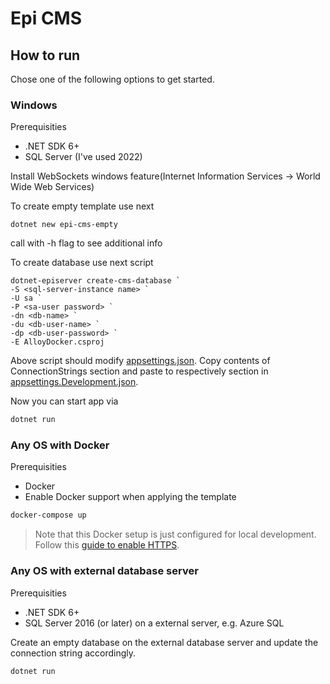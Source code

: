 # Epi CMS

## How to run

Chose one of the following options to get started. 

### Windows

Prerequisities
- .NET SDK 6+
- SQL Server (I've used 2022)

Install WebSockets windows feature(Internet Information Services -> World Wide Web Services)

To create empty template use next
```
dotnet new epi-cms-empty
```

call with -h flag to see additional info

To create database use next script
```
dotnet-episerver create-cms-database `
-S <sql-server-instance name> `
-U sa `
-P <sa-user password> `
-dn <db-name> `
-du <db-user-name> `
-dp <db-user-password> `
-E AlloyDocker.csproj
```
Above script should modify [appsettings.json](appsettings.json). Copy contents of ConnectionStrings section and paste to respectively section in [appsettings.Development.json](appsettings.Development.json).

Now you can start app via
```bash
dotnet run
````

### Any OS with Docker

Prerequisities
- Docker
- Enable Docker support when applying the template

```bash
docker-compose up
````

> Note that this Docker setup is just configured for local development. Follow this [guide to enable HTTPS](https://github.com/dotnet/dotnet-docker/blob/main/samples/run-aspnetcore-https-development.md).

### Any OS with external database server

Prerequisities
- .NET SDK 6+
- SQL Server 2016 (or later) on a external server, e.g. Azure SQL

Create an empty database on the external database server and update the connection string accordingly.

```bash
dotnet run
````

